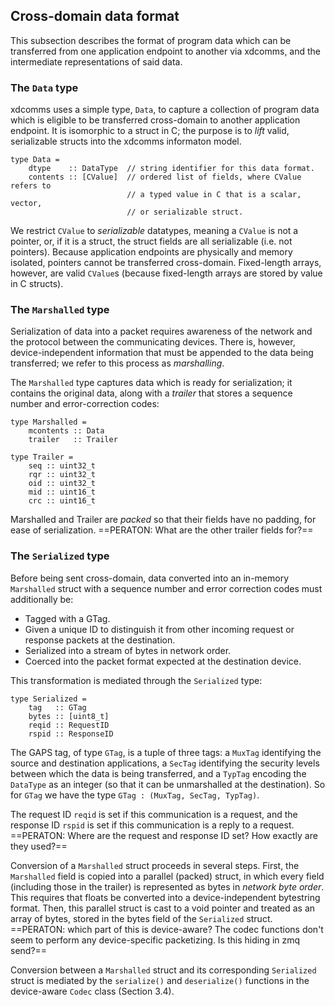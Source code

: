 ## Cross-domain data format

This subsection describes the format of program data which can be transferred from one application endpoint to another via xdcomms, and the intermediate representations of said data.

### The `Data` type

xdcomms uses a simple type, `Data`, to capture a collection of program data which is eligible to be transferred cross-domain to another application endpoint. It is isomorphic to a struct in C; the purpose is to *lift* valid, serializable structs into the xdcomms informaton model.

```
type Data =
    dtype    :: DataType  // string identifier for this data format.
    contents :: [CValue]  // ordered list of fields, where CValue refers to 
                          // a typed value in C that is a scalar, vector,
                          // or serializable struct.
```

We restrict `CValue` to *serializable* datatypes, meaning a `CValue` is not a pointer, or, if it is a struct, the struct fields are all serializable (i.e. not pointers). Because application endpoints are physically and memory  isolated, pointers cannot be transferred cross-domain. Fixed-length arrays, however, are valid `CValue`s (because fixed-length arrays are stored by value in C structs).

### The `Marshalled` type

Serialization of data into a packet requires awareness of the network and the protocol between the communicating devices. There is, however, device-independent information that must be appended to the data being transferred; we refer to this process as *marshalling*.

The `Marshalled` type captures data which is ready for serialization; it contains the original data, along with a *trailer* that stores a sequence number and error-correction codes:

```
type Marshalled =
    mcontents :: Data
    trailer   :: Trailer

type Trailer =
    seq :: uint32_t
    rqr :: uint32_t
    oid :: uint32_t
    mid :: uint16_t
    crc :: uint16_t
```

Marshalled and Trailer are *packed* so that their fields have no padding, for ease of serialization. ==PERATON: What are the other trailer fields for?==

### The `Serialized` type

Before being sent cross-domain, data converted into an in-memory `Marshalled` struct with a sequence number and error correction codes must additionally be:

- Tagged with a GTag.
- Given a unique ID to distinguish it from other incoming request or response packets at the destination.
- Serialized into a stream of bytes in network order.
- Coerced into the packet format expected at the destination device.

This transformation is mediated through the `Serialized` type:

```
type Serialized =
    tag   :: GTag
    bytes :: [uint8_t]
    reqid :: RequestID
    rspid :: ResponseID
```

The GAPS tag, of type `GTag`, is a tuple of three tags: a `MuxTag` identifying the source and destination applications, a `SecTag` identifying the security levels between which the data is being transferred, and a `TypTag` encoding the `DataType` as an integer (so that it can be unmarshalled at the destination). So for `GTag` we have the type `GTag : (MuxTag, SecTag, TypTag)`.

The request ID `reqid` is set if this communication is a request, and the response ID `rspid` is set if this communication is a reply to a request. ==PERATON: Where are the request and response ID set? How exactly are they used?==

Conversion of a `Marshalled` struct proceeds in several steps. First, the `Marshalled` field is copied into a parallel (packed) struct, in which every field (including those in the trailer) is represented as bytes in *network byte order*. This requires that floats be converted into a device-independent bytestring format. Then, this parallel struct is cast to a void pointer and treated as an array of bytes, stored in the bytes field of the `Serialized` struct. ==PERATON: which part of this is device-aware? The codec functions don't seem to perform any device-specific packetizing. Is this hiding in zmq send?==

Conversion between a `Marshalled` struct and its corresponding `Serialized` struct is mediated by the `serialize()` and `deserialize()` functions in the device-aware `Codec` class (Section 3.4).